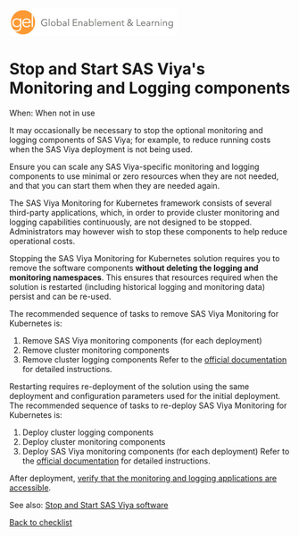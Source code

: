 ![Global Enablement & Learning](/img/gel_banner_logo_tech-partners.jpg)

# Stop and Start SAS Viya's Monitoring and Logging components

<!--
SortString: 0570
Description: Ensure you can stop the logging and monitoring solution and that you can start it back up when needed again.
Tags: Regular,New,Done
Topic: Observability
Essential: -
Authors: Ajmal Farzam
Frequency: When not in use
-->
When: When not in use

It may occasionally be necessary to stop the optional monitoring and logging components of SAS Viya; for example, to reduce running costs when the SAS Viya deployment is not being used.

Ensure you can scale any SAS Viya-specific monitoring and logging components to use minimal or zero resources when they are not needed, and that you can start them when they are needed again.

The SAS Viya Monitoring for Kubernetes framework consists of several third-party applications, which, in order to provide cluster monitoring and logging capabilities continuously, are not designed to be stopped. Administrators may however wish to stop these components to help reduce operational costs.

Stopping the SAS Viya Monitoring for Kubernetes solution requires you to remove the software components **without deleting the logging and monitoring namespaces**. This ensures that resources required when the solution is restarted (including historical logging and monitoring data) persist and can be re-used.

The recommended sequence of tasks to remove SAS Viya Monitoring for Kubernetes is:
1. Remove SAS Viya monitoring components (for each deployment)
1. Remove cluster monitoring components
1. Remove cluster logging components
Refer to the [official documentation](https://go.documentation.sas.com/doc/en/obsrvcdc/default/obsrvdply/p1izwa0zvjlecxn16lx9ml75wcpl.htm#n0tot3rzd93z01n1lput5nqaxb62) for detailed instructions.

Restarting requires re-deployment of the solution using the same deployment and configuration parameters used for the initial deployment.
The recommended sequence of tasks to re-deploy SAS Viya Monitoring for Kubernetes is:
1. Deploy cluster logging components
1. Deploy cluster monitoring components
1. Deploy SAS Viya monitoring components (for each deployment)
Refer to the [official documentation](https://go.documentation.sas.com/doc/en/obsrvcdc/default/obsrvdply/p1qjh2bv87waebn1svbxmw6kbbbi.htm) for detailed instructions.

After deployment, [verify that the monitoring and logging applications are accessible](https://go.documentation.sas.com/doc/en/obsrvcdc/default/obsrvdply/n14kv5osqkvwf6n1a2pcwvek766z.htm).

See also: [Stop and Start SAS Viya software](./stop_and_start_viya.md)

[Back to checklist](../checklist.md)